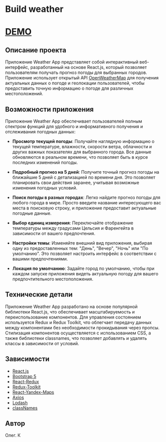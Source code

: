 # Build weather

# [DEMO](https://hydroxyzinum.github.io/Build-Weather/)

## Описание проекта

Приложение Weather App представляет собой интерактивный веб-интерфейс, разработанный на основе React.js, который позволяет пользователям получать прогноз погоды для выбранных городов. Приложение использует открытый API [OpenWeatherMap](https://openweathermap.org/) для получения актуальных данных о погоде и геолокации пользователей, чтобы предоставить точную информацию о погоде для различных местоположений.

## Возможности приложения

Приложение Weather App обеспечивает пользователей полным спектром функций для удобного и информативного получения и отслеживания погодных данных:

- **Просмотр текущей погоды**: Получайте наглядную информацию о текущей температуре, влажности, скорости ветра, облачности и других важных показателях для выбранного города. Все данные обновляются в реальном времени, что позволяет быть в курсе последних изменений погоды.

- **Подробный прогноз на 5 дней**: Получите точный прогноз погоды на ближайшие 5 дней с детализацией по времени дня. Это позволяет планировать свои действия заранее, учитывая возможные изменения погодных условий.

- **Поиск погоды в разных городах**: Легко найдите прогноз погоды для любого города в мире. Просто введите название интересующего вас места в поисковую строку, и приложение предоставит актуальные погодные данные.

- **Выбор единиц измерения**: Переключайте отображение температуры между градусами Цельсия и Фаренгейта в зависимости от вашего предпочтения.

- **Настройки темы**: Изменяйте внешний вид приложения, выбирая одну из предоставленных тем: "День", "Вечер", "Ночь" или "По умолчанию". Это позволяет настроить интерфейс в соответствии с вашими предпочтениями.

- **Локация по умолчанию**: Задайте город по умолчанию, чтобы при каждом запуске приложения видеть актуальную погоду для вашего предпочтительного местоположения.

## Технические детали

Приложение Weather App разработано на основе популярной библиотеки React.js, что обеспечивает масштабируемость и переиспользование компонентов. Для управления состоянием используется Redux и Redux Toolkit, что облегчает передачу данных между компонентами без необходимости прокидывания через пропсы. Стилизация компонентов осуществляется с использованием CSS, а также библиотеки classnames, что позволяет добавлять и удалять классы в зависимости от условий.

## Зависимости

- [React.js](https://reactjs.org/)
- [Bootstrap 5](https://getbootstrap.com/)
- [React-Redux](https://react-redux.js.org/)
- [Redux-Toolkit](https://redux-toolkit.js.org/)
- [React-Yandex-Maps](https://github.com/gribnoysup/react-yandex-maps)
- [Axios](https://axios-http.com/)
- [Lodash](https://lodash.com/)
- [classNames](https://github.com/JedWatson/classnames)

## Автор

Олег. К
